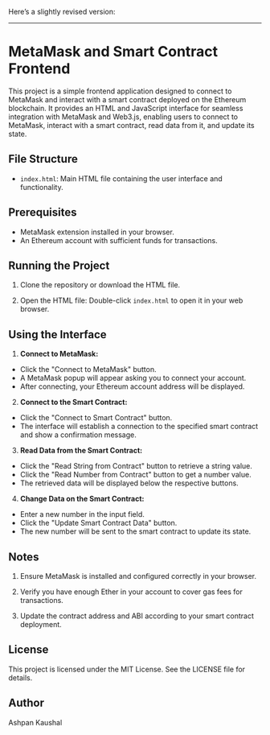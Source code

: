 Here’s a slightly revised version:

---

# MetaMask and Smart Contract Frontend

This project is a simple frontend application designed to connect to MetaMask and interact with a smart contract deployed on the Ethereum blockchain. It provides an HTML and JavaScript interface for seamless integration with MetaMask and Web3.js, enabling users to connect to MetaMask, interact with a smart contract, read data from it, and update its state.

## File Structure

  - `index.html`: Main HTML file containing the user interface and functionality.

## Prerequisites

  - MetaMask extension installed in your browser.
  - An Ethereum account with sufficient funds for transactions.

## Running the Project

1. Clone the repository or download the HTML file.

2. Open the HTML file:
   Double-click `index.html` to open it in your web browser.
      
## Using the Interface

1. **Connect to MetaMask:**

  - Click the "Connect to MetaMask" button.
  - A MetaMask popup will appear asking you to connect your account.
  - After connecting, your Ethereum account address will be displayed.

2. **Connect to the Smart Contract:**

  - Click the "Connect to Smart Contract" button.
  - The interface will establish a connection to the specified smart contract and show a confirmation message.
  
3. **Read Data from the Smart Contract:**

  - Click the "Read String from Contract" button to retrieve a string value.
  - Click the "Read Number from Contract" button to get a number value.
  - The retrieved data will be displayed below the respective buttons.
  
4. **Change Data on the Smart Contract:**

  - Enter a new number in the input field.
  - Click the "Update Smart Contract Data" button.
  - The new number will be sent to the smart contract to update its state.

## Notes

1. Ensure MetaMask is installed and configured correctly in your browser.

2. Verify you have enough Ether in your account to cover gas fees for transactions.

3. Update the contract address and ABI according to your smart contract deployment.

## License

This project is licensed under the MIT License. See the LICENSE file for details.

## Author

Ashpan Kaushal
